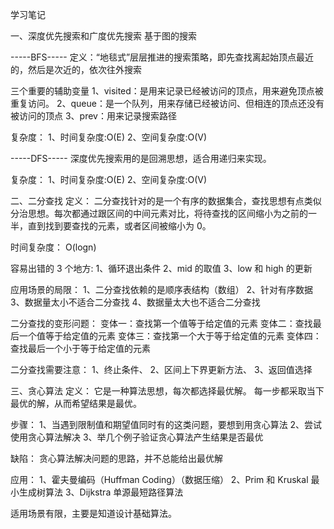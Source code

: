 学习笔记

一、深度优先搜索和广度优先搜索
基于图的搜索

-----BFS-----
定义：“地毯式”层层推进的搜索策略，即先查找离起始顶点最近的，然后是次近的，依次往外搜索

三个重要的辅助变量 
1、visited：是用来记录已经被访问的顶点，用来避免顶点被重复访问。
2、queue：是一个队列，用来存储已经被访问、但相连的顶点还没有被访问的顶点
3、prev：用来记录搜索路径

复杂度：
1、时间复杂度:O(E)
2、空间复杂度:O(V)

-----DFS-----
深度优先搜索用的是回溯思想，适合用递归来实现。

复杂度：
1、时间复杂度:O(E)
2、空间复杂度:O(V)


二、二分查找
定义：
二分查找针对的是一个有序的数据集合，查找思想有点类似分治思想。每次都通过跟区间的中间元素对比，将待查找的区间缩小为之前的一半，直到找到要查找的元素，或者区间被缩小为 0。

时间复杂度：
O(logn)

容易出错的 3 个地方:
1、循环退出条件
2、mid 的取值
3、low 和 high 的更新

应用场景的局限：
1、二分查找依赖的是顺序表结构（数组）
2、针对有序数据
3、数据量太小不适合二分查找
4、数据量太大也不适合二分查找

二分查找的变形问题：
变体一：查找第一个值等于给定值的元素
变体二：查找最后一个值等于给定值的元素
变体三：查找第一个大于等于给定值的元素
变体四：查找最后一个小于等于给定值的元素

二分查找需要注意：
1、终止条件、
2、区间上下界更新方法、
3、返回值选择


三、贪心算法
定义：
它是一种算法思想，每次都选择最优解。
每一步都采取当下最优的解，从而希望结果是最优。

步骤：
1、当遇到限制值和期望值同时有的这类问题，要想到用贪心算法
2、尝试使用贪心算法解决
3、举几个例子验证贪心算法产生结果是否最优

缺陷：
贪心算法解决问题的思路，并不总能给出最优解

应用：
1、霍夫曼编码（Huffman Coding）（数据压缩）
2、Prim 和 Kruskal 最小生成树算法
3、Dijkstra 单源最短路径算法

适用场景有限，主要是知道设计基础算法。